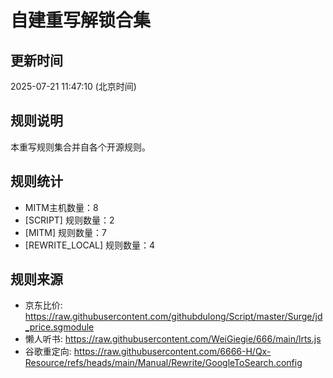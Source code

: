 # 自建重写解锁合集

## 更新时间
2025-07-21 11:47:10 (北京时间)

## 规则说明
本重写规则集合并自各个开源规则。

## 规则统计
- MITM主机数量：8
- [SCRIPT] 规则数量：2
- [MITM] 规则数量：7
- [REWRITE_LOCAL] 规则数量：4


## 规则来源
- 京东比价: https://raw.githubusercontent.com/githubdulong/Script/master/Surge/jd_price.sgmodule
- 懒人听书: https://raw.githubusercontent.com/WeiGiegie/666/main/lrts.js
- 谷歌重定向: https://raw.githubusercontent.com/6666-H/Qx-Resource/refs/heads/main/Manual/Rewrite/GoogleToSearch.config
